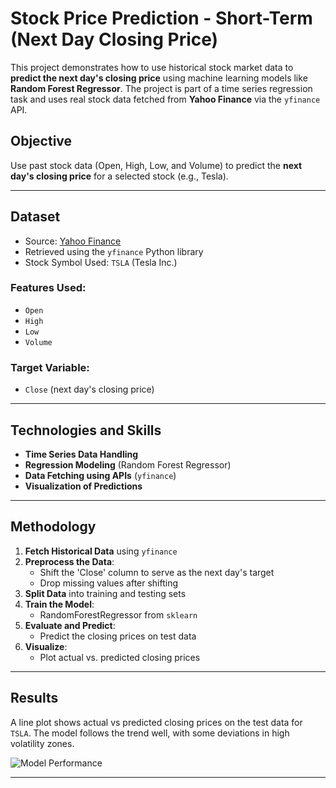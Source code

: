 #  Stock Price Prediction - Short-Term (Next Day Closing Price)

This project demonstrates how to use historical stock market data to **predict the next day's closing price** using machine learning models like **Random Forest Regressor**. The project is part of a time series regression task and uses real stock data fetched from **Yahoo Finance** via the `yfinance` API.

##  Objective

Use past stock data (Open, High, Low, and Volume) to predict the **next day's closing price** for a selected stock (e.g., Tesla).

---

##  Dataset

- Source: [Yahoo Finance](https://finance.yahoo.com/)
- Retrieved using the `yfinance` Python library
- Stock Symbol Used: `TSLA` (Tesla Inc.)

### Features Used:
- `Open`
- `High`
- `Low`
- `Volume`

### Target Variable:
- `Close` (next day's closing price)

---

##  Technologies and Skills

-  **Time Series Data Handling**
-  **Regression Modeling** (Random Forest Regressor)
-  **Data Fetching using APIs** (`yfinance`)
-  **Visualization of Predictions**

---

##  Methodology

1. **Fetch Historical Data** using `yfinance`
2. **Preprocess the Data**:
   - Shift the 'Close' column to serve as the next day's target
   - Drop missing values after shifting
3. **Split Data** into training and testing sets
4. **Train the Model**:
   - RandomForestRegressor from `sklearn`
5. **Evaluate and Predict**:
   - Predict the closing prices on test data
6. **Visualize**:
   - Plot actual vs. predicted closing prices

---

##  Results

A line plot shows actual vs predicted closing prices on the test data for `TSLA`. The model follows the trend well, with some deviations in high volatility zones. 

![Model Performance](56e21fa1-1cd3-460e-844c-d29fc182ccea.png)

---



